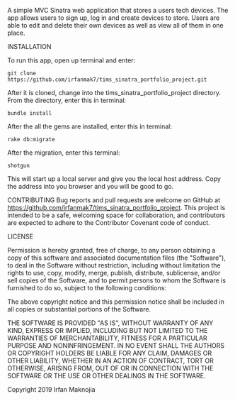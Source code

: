 A simple MVC Sinatra web application that stores a users tech devices. The app allows users to sign up, log in and create devices to store. Users are able to edit and delete their own devices as well as view all of them in one place.

INSTALLATION

To run this app, open up terminal and enter:

    git clone https://github.com/irfanmak7/tims_sinatra_portfolio_project.git
    
After it is cloned, change into the tims_sinatra_portfolio_project directory. From the directory, enter this in terminal:

    bundle install

After the all the gems are installed, enter this in terminal:

    rake db:migrate
    
After the migration, enter this terminal:

    shotgun
    
This will start up a local server and give you the local host address. Copy the address into you browser and you will be good to go.

CONTRIBUTING
Bug reports and pull requests are welcome on GitHub at https://github.com/irfanmak7/tims_sinatra_portfolio_project. This project is intended to be a safe, welcoming space for collaboration, and contributors are expected to adhere to the Contributor Covenant code of conduct.

LICENSE

Permission is hereby granted, free of charge, to any person obtaining a copy of this software and associated documentation files (the "Software"), to deal in the Software without restriction, including without limitation the rights to use, copy, modify, merge, publish, distribute, sublicense, and/or sell copies of the Software, and to permit persons to whom the Software is furnished to do so, subject to the following conditions:

The above copyright notice and this permission notice shall be included in all copies or substantial portions of the Software.

THE SOFTWARE IS PROVIDED "AS IS", WITHOUT WARRANTY OF ANY KIND, EXPRESS OR IMPLIED, INCLUDING BUT NOT LIMITED TO THE WARRANTIES OF MERCHANTABILITY, FITNESS FOR A PARTICULAR PURPOSE AND NONINFRINGEMENT. IN NO EVENT SHALL THE AUTHORS OR COPYRIGHT HOLDERS BE LIABLE FOR ANY CLAIM, DAMAGES OR OTHER LIABILITY, WHETHER IN AN ACTION OF CONTRACT, TORT OR OTHERWISE, ARISING FROM, OUT OF OR IN CONNECTION WITH THE SOFTWARE OR THE USE OR OTHER DEALINGS IN THE SOFTWARE.

Copyright 2019 Irfan Maknojia
